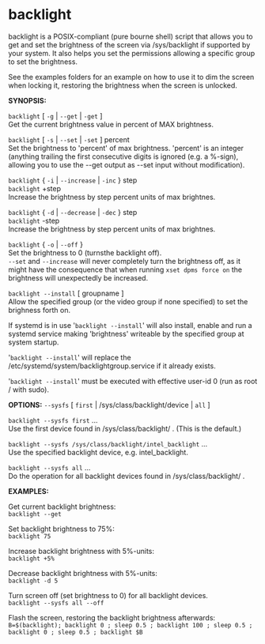 # backlight

backlight is a POSIX-compliant (pure bourne shell) script that allows you to get and set the brightness of the screen via /sys/backlight if supported by your system.
It also helps you set the permissions allowing a specific group to set the brightness.

See the examples folders for an example on how to use it to dim the screen when locking it, restoring the brightness when the screen is unlocked.

__SYNOPSIS:__

`backlight` [ `-g` | `--get` | `-get` ]  <br>
Get the current brightness value in percent of MAX brightness.  <br>

`backlight` [ `-s` | `--set` | `-set` ] percent  <br>
Set the brightness to 'percent' of max brightness.  'percent' is an integer (anything trailing the first consecutive digits is ignored (e.g. a %-sign), allowing you to use the --get output as --set input without modification).

`backlight` { `-i` | `--increase` | `-inc` } step  <br>
`backlight` +step  <br>
Increase the brightness by step percent units of max brightnes.

`backlight` { `-d` | `--decrease` | `-dec` } step  <br>
`backlight` -step  <br>
Increase the brightness by step percent units of max brightnes.

`backlight` { `-o` | `--off` }  <br>
Set the brightness to 0 (turnsthe backlight off).  <br>
`--set` and `--increase` will never completely turn the brightness off, as it might have the consequence that when running `xset dpms force on` the brightness will unexpectedly be increased.


`backlight --install` [ groupname ]  <br>
Allow the specified group (or the video group if none specified) to set the brighness forth on.

If systemd is in use '`backlight --install`' will also install, enable and run a systemd service making 'brightness' writeable by the specified group at system startup.

'`backlight --install`' will replace the /etc/systemd/system/backlightgroup.service if it already exists.

'`backlight --install`' must be executed with effective user-id 0 (run as root / with sudo).

__OPTIONS:__
     `--sysfs` [ `first` | /sys/class/backlight/device | `all` ]

`backlight --sysfs first` ... <br>
Use the first device found in /sys/class/backlight/ . (This is the default.)

`backlight --sysfs /sys/class/backlight/intel_backlight` ... <br>
Use the specified backlight device, e.g. intel_backlight.

`backlight --sysfs all` ... <br>
Do the operation for all backlight devices found in /sys/class/backlight/ .

__EXAMPLES:__

Get current backlight brightness:  <br>
`backlight --get`    

Set backlight brightness to 75%:  <br>
`backlight 75`	

Increase backlight brightness with 5%-units:  <br>
`backlight +5%`	 

Decrease backlight brightness with 5%-units:  <br>
`backlight -d 5`	  

Turn screen off (set brightness to 0) for all backlight devices. <br>
`backlight --sysfs all --off`

Flash the screen, restoring the backlight brightness afterwards:  <br>
`B=$(backlight); backlight 0 ; sleep 0.5 ; backlight 100 ; sleep 0.5 ; backlight 0 ; sleep 0.5 ; backlight $B`     

